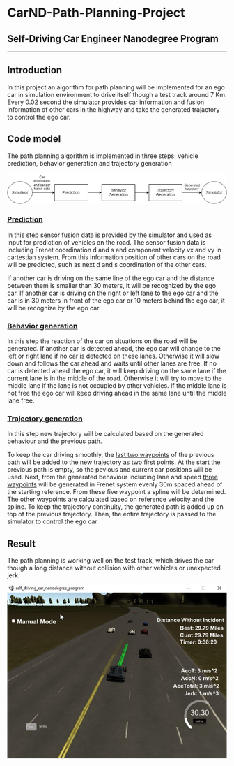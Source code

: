 # CarND-Path-Planning-Project
Self-Driving Car Engineer Nanodegree Program
---



---
## Introduction

In this project an algorithm for path planning will be implemented for an ego car in simulation environment to drive itself though a test track around 7 Km. Every 0.02 second the simulator provides car information and fusion information of other cars in the highway and take the generated trajactory to control the ego car.

## Code model

The path planning algorithm is implemented in three steps: vehicle prediction, behavior generation and trajectory generation

![Screenshot](https://github.com/truongconghiep/CarND-Path-Planning-Project/blob/master/diagram/PathPlanning.jpg)

### [Prediction](./src/main.cpp#L161)

In this step sensor fusion data is provided by the simulator and used as input for prediction of vehicles on the road. The sensor fusion data is including Frenet coordination d and s and component velocity vx and vy in cartestian system. From this information position of other cars on the road will be predicted, such as next d and s coordination of the other cars.

If another car is driving on the same line of the ego car and the distance between them is smaller than 30 meters, it will be recognized by the ego car.
If another car is driving on the right or left lane to the ego car and the car is in 30 meters in front of the ego car or 10 meters behind the ego car, it will be recognize by the ego car.

### [Behavior generation](https://github.com/truongconghiep/CarND-Path-Planning-Project/blob/e7fbbcd126edfb650c73bdd29905fa699211c331/src/main.cpp#L32)

In this step the reaction of the car on situations on the road will be generated. If another car is detected ahead, the ego car will change to the left or right lane if no car is detected on these lanes. Otherwise it will slow down and follows the car ahead and waits until other lanes are free. If no car is detected ahead the ego car, it will keep driving on the same lane if the current lane is in the middle of the road. Otherwise it will try to move to the middle lane if the lane is not occupied by other vehicles. If the middle lane is not free the ego car will keep driving ahead in the same lane until the middle lane free.

### [Trajectory generation](https://github.com/truongconghiep/CarND-Path-Planning-Project/blob/e7fbbcd126edfb650c73bdd29905fa699211c331/src/main.cpp#L213)

In this step new trajectory will be calculated based on the generated behaviour and the previous path.

To keep the car driving smoothly, the  [last two waypoints](https://github.com/truongconghiep/CarND-Path-Planning-Project/blob/e7fbbcd126edfb650c73bdd29905fa699211c331/src/main.cpp#L224) of the previous path will be added to the new trajectory as two first points. At the start the previous path is empty, so the pevious and current car positions will be used.
Next, from the generated behaviour including lane and speed [three waypoints](https://github.com/truongconghiep/CarND-Path-Planning-Project/blob/e7fbbcd126edfb650c73bdd29905fa699211c331/src/main.cpp#L255) will be generated in Frenet system evenly 30m spaced ahead of the starting reference. From these five waypoint a spline will be determined. The other waypoints are calculated based on reference velocity and the spline. To keep the trajectory continuity, the generated path is added up on top of the previous trajectory. Then, the entire trajectory is passed to the simulator to control the ego car

## Result

The path planning is working well on the test track, which drives the car though a long distance without collision with other vehicles or unexpected jerk.

![Screenshot](diagram/Result.jpg)












